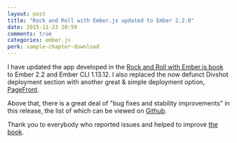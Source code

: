 ```yaml
---
layout: post
title: "Rock and Roll with Ember.js updated to Ember 2.2.0"
date: 2015-11-23 20:59
comments: true
categories: ember.js
perk: sample-chapter-download
---
```


I have updated the app developed in the [Rock and Roll with Ember.js book][1] to
Ember 2.2 and Ember CLI 1.13.12. I also replaced the now defunct Divshot
deployment section with another great & simple deployment option,
[PageFront][2].

Above that, there is a great deal of "bug fixes and stability improvements" in
this release, the list of which can be viewed on [Github][3].

Thank you to everybody who reported issues and helped to improve [the book][1].

[1]: http://rockandrollwithemberjs.com
[2]: https://www.pagefronthq.com/
[3]: https://github.com/balinterdi/rarwe-issues/issues?q=milestone%3A2.2.0
